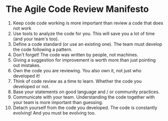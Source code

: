 # The Agile Code Review Manifesto

1. Keep code code working is more important than review a code that does not work
1. Use tools to analyze the code for you. This will save you a lot of time (and your team's too).
1. Define a code standard (or use an existing one). The team must develop the code following a pattern.
1. Don't forget! The code was written by people, not machines.
1. Giving a suggestion for improvement is worth more than just pointing out mistakes.
1. Own the code you are reviewing. You also own it, not just who developed it!
1. Think of code review as a time to learn. Whether the code you developed or not.
1. Base your statements on good language and / or community practices.
1. Communicate with your team. Understanding the code together with your team is more important than guessing.
1. Detach yourself from the code you developed. The code is constantly evolving! And you must be evolving too.
